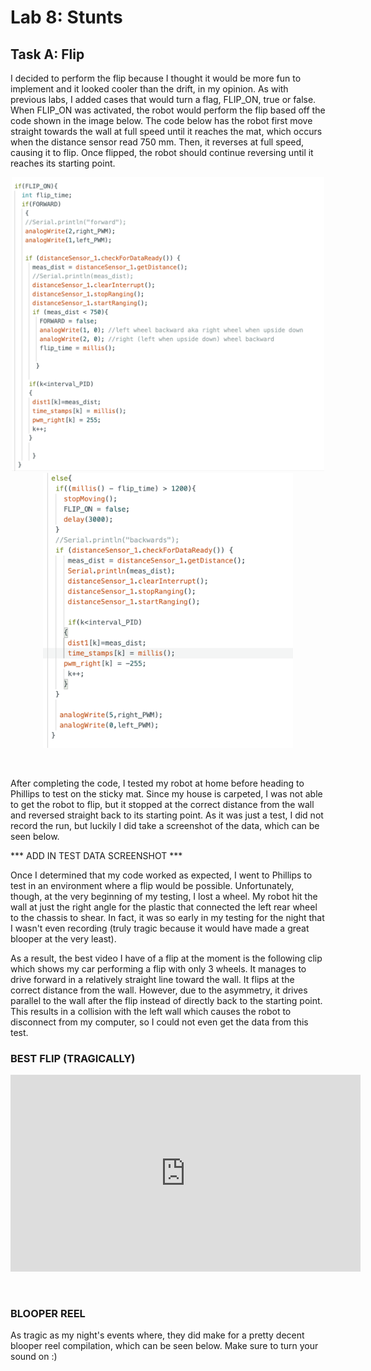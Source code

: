 # Lab 8: Stunts

## Task A: Flip

I decided to perform the flip because I thought it would be more fun to implement and it looked cooler than the drift, in my opinion. As with previous labs, I added cases that would turn a flag, FLIP_ON, true or false. When FLIP_ON was activated, the robot would perform the flip based off the code shown in the image below. The code below has the robot first move straight towards the wall at full speed until it reaches the mat, which occurs when the distance sensor read 750 mm. Then, it reverses at full speed, causing it to flip. Once flipped, the robot should continue reversing until it reaches its starting point. 

<p align="center">
<img width="500" src="photos/Lab8/Flip_code_1.png"> 
<img width="400" src="photos/Lab8/Flip_code_2.png">
</p>
<br>

After completing the code, I tested my robot at home before heading to Phillips to test on the sticky mat. Since my house is carpeted, I was not able to get the robot to flip, but it stopped at the correct distance from the wall and reversed straight back to its starting point. As it was just a test, I did not record the run, but luckily I did take a screenshot of the data, which can be seen below. 

*** ADD IN TEST DATA SCREENSHOT ***

Once I determined that my code worked as expected, I went to Phillips to test in an environment where a flip would be possible. Unfortunately, though, at the very beginning of my testing, I lost a wheel. My robot hit the wall at just the right angle for the plastic that connected the left rear wheel to the chassis to shear. In fact, it was so early in my testing for the night that I wasn't even recording (truly tragic because it would have made a great blooper at the very least). 

As a result, the best video I have of a flip at the moment is the following clip which shows my car performing a flip with only 3 wheels. It manages to drive forward in a relatively straight line toward the wall. It flips at the correct distance from the wall. However, due to the asymmetry, it drives parallel to the wall after the flip instead of directly back to the starting point. This results in a collision with the left wall which causes the robot to disconnect from my computer, so I could not even get the data from this test. 

### BEST FLIP (TRAGICALLY)

<p align="center">
<iframe width="560" height="315" src="https://www.youtube.com/embed/vgn4ld5GuWw?si=7_uO_zuyNrx1grLX" title="YouTube video player" frameborder="0" allow="accelerometer; autoplay; clipboard-write; encrypted-media; gyroscope; picture-in-picture; web-share" referrerpolicy="strict-origin-when-cross-origin" allowfullscreen></iframe>
</p>
<br>

### BLOOPER REEL

As tragic as my night's events where, they did make for a pretty decent blooper reel compilation, which can be seen below. Make sure to turn your sound on :) 




